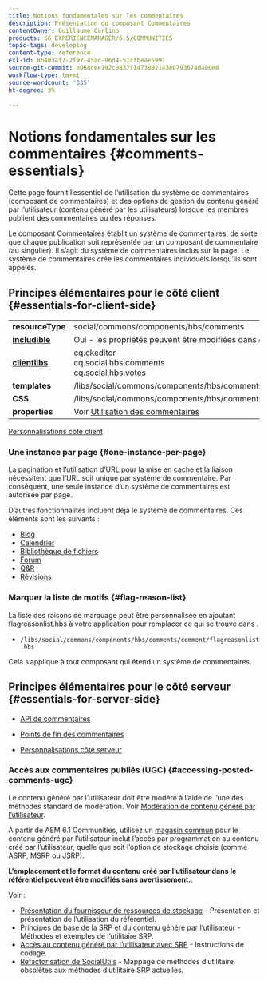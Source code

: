 ```yaml
---
title: Notions fondamentales sur les commentaires
description: Présentation du composant Commentaires
contentOwner: Guillaume Carlino
products: SG_EXPERIENCEMANAGER/6.5/COMMUNITIES
topic-tags: developing
content-type: reference
exl-id: 8b4034f7-2f97-45ad-96d4-51cfbeae5991
source-git-commit: e068cee192c0837f1473802143e0793674d400e8
workflow-type: tm+mt
source-wordcount: '335'
ht-degree: 3%

---
```


# Notions fondamentales sur les commentaires {#comments-essentials}

Cette page fournit l’essentiel de l’utilisation du système de commentaires (composant de commentaires) et des options de gestion du contenu généré par l’utilisateur (contenu généré par les utilisateurs) lorsque les membres publient des commentaires ou des réponses.

Le composant Commentaires établit un système de commentaires, de sorte que chaque publication soit représentée par un composant de commentaire (au singulier). Il s’agit du système de commentaires inclus sur la page. Le système de commentaires crée les commentaires individuels lorsqu’ils sont appelés.

## Principes élémentaires pour le côté client {#essentials-for-client-side}

<table>
 <tbody>
  <tr>
   <td> <strong>resourceType</strong></td>
   <td> social/commons/components/hbs/comments</td>
  </tr>
  <tr>
   <td> <a href="scf.md#add-or-include-a-communities-component"><strong>includible</strong></a></td>
   <td>Oui - les propriétés peuvent être modifiées dans <i>design </i>mode</td>
  </tr>
  <tr>
   <td> <a href="client-customize.md#clientlibs-for-scf"><strong>clientlibs</strong></a></td>
   <td>cq.ckeditor<br /> cq.social.hbs.comments<br /> cq.social.hbs.votes</td>
  </tr>
  <tr>
   <td> <strong>templates</strong></td>
   <td> /libs/social/commons/components/hbs/comments/comments.hbs<br /> </td>
  </tr>
  <tr>
   <td> <strong>CSS</strong></td>
   <td> /libs/social/commons/components/hbs/comments/clientlibs/commentsystem.css</td>
  </tr>
  <tr>
   <td><strong> properties</strong></td>
   <td> Voir <a href="comments.md">Utilisation des commentaires</a></td>
  </tr>
 </tbody>
</table>

[Personnalisations côté client](client-customize.md)

### Une instance par page {#one-instance-per-page}

La pagination et l’utilisation d’URL pour la mise en cache et la liaison nécessitent que l’URL soit unique par système de commentaire. Par conséquent, une seule instance d’un système de commentaires est autorisée par page.

D’autres fonctionnalités incluent déjà le système de commentaires. Ces éléments sont les suivants :

* [Blog](blog-developer-basics.md)
* [Calendrier](calendar-basics-for-developers.md)
* [Bibliothèque de fichiers](essentials-file-library.md)
* [Forum](essentials-forum.md)
* [Q&amp;R](qna-essentials.md)
* [Révisions](reviews-basics.md)

### Marquer la liste de motifs {#flag-reason-list}

La liste des raisons de marquage peut être personnalisée en ajoutant flagreasonlist.hbs à votre application pour remplacer ce qui se trouve dans .

* `/libs/social/commons/components/hbs/comments/comment/flagreasonlist.hbs`

Cela s’applique à tout composant qui étend un système de commentaires.

## Principes élémentaires pour le côté serveur {#essentials-for-server-side}

* [API de commentaires](https://developer.adobe.com/experience-manager/reference-materials/6-5/javadoc/com/adobe/cq/social/commons/comments/api/package-summary.html)

* [Points de fin des commentaires](https://developer.adobe.com/experience-manager/reference-materials/6-5/javadoc/com/adobe/cq/social/commons/comments/endpoints/package-summary.html)

* [Personnalisations côté serveur](server-customize.md)

### Accès aux commentaires publiés (UGC) {#accessing-posted-comments-ugc}

Le contenu généré par l’utilisateur doit être modéré à l’aide de l’une des méthodes standard de modération.
Voir [Modération de contenu généré par l’utilisateur](moderate-ugc.md).

À partir de AEM 6.1 Communities, utilisez un [magasin commun](working-with-srp.md) pour le contenu généré par l’utilisateur inclut l’accès par programmation au contenu créé par l’utilisateur, quelle que soit l’option de stockage choisie (comme ASRP, MSRP ou JSRP).

**L’emplacement et le format du contenu créé par l’utilisateur dans le référentiel peuvent être modifiés sans avertissement.**.

Voir :

* [Présentation du fournisseur de ressources de stockage](srp.md) - Présentation et présentation de l’utilisation du référentiel.
* [Principes de base de la SRP et du contenu généré par l’utilisateur](srp-and-ugc.md) - Méthodes et exemples de l’utilitaire SRP.
* [Accès au contenu généré par l’utilisateur avec SRP](accessing-ugc-with-srp.md) - Instructions de codage.
* [Refactorisation de SocialUtils](socialutils.md) - Mappage de méthodes d’utilitaire obsolètes aux méthodes d’utilitaire SRP actuelles.
